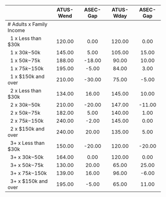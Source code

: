 
|                      |    ATUS-Wend |     ASEC-Gap |    ATUS-Wday |     ASEC-Gap |
| -------------------- | :----------: | :----------: | :----------: | :----------: |
| # Adults x Family Income |              |              |              |              |
| &nbsp;&nbsp;1 x Less than $30k |       120.00 |         0.00 |       120.00 |         0.00 |
| &nbsp;&nbsp;1 x $30k-$50k |       145.00 |         5.00 |       105.00 |        15.00 |
| &nbsp;&nbsp;1 x $50k-$75k |       188.00 |       -18.00 |        90.00 |        10.00 |
| &nbsp;&nbsp;1 x $75k-$150k |       195.00 |        -5.00 |        84.00 |         3.00 |
| &nbsp;&nbsp;1 x $150k and over |       210.00 |       -30.00 |        75.00 |        -5.00 |
| &nbsp;&nbsp;2 x Less than $30k |       134.00 |        16.00 |       145.00 |        10.00 |
| &nbsp;&nbsp;2 x $30k-$50k |       210.00 |       -20.00 |       147.00 |       -11.00 |
| &nbsp;&nbsp;2 x $50k-$75k |       182.00 |         5.00 |       140.00 |         1.00 |
| &nbsp;&nbsp;2 x $75k-$150k |       240.00 |        -2.00 |       145.00 |         0.00 |
| &nbsp;&nbsp;2 x $150k and over |       240.00 |        20.00 |       135.00 |         5.00 |
| &nbsp;&nbsp;3+ x Less than $30k |       150.00 |       -20.00 |       120.00 |       -20.00 |
| &nbsp;&nbsp;3+ x $30k-$50k |       164.00 |         0.00 |       120.00 |         0.00 |
| &nbsp;&nbsp;3+ x $50k-$75k |       130.00 |        20.00 |        65.00 |        25.00 |
| &nbsp;&nbsp;3+ x $75k-$150k |       139.00 |        16.00 |        96.00 |        -6.00 |
| &nbsp;&nbsp;3+ x $150k and over |       195.00 |        -5.00 |        65.00 |        11.00 |

